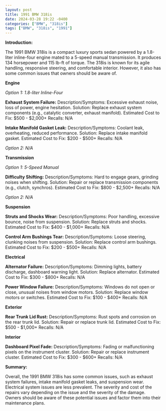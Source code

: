 ```yaml
---
layout: post
title: 1991 BMW 318is
date: 2024-03-28 19:22 -0400
categories: ["BMW", "318is"]
tags: ["BMW", "318is", "1991"]
---
```

**Introduction:**

The 1991 BMW 318is is a compact luxury sports sedan powered by a 1.8-liter inline-four engine mated to a 5-speed manual transmission. It produces 134 horsepower and 115 lb-ft of torque. The 318is is known for its agile handling, responsive steering, and comfortable interior. However, it also has some common issues that owners should be aware of.

**Engine**

*Option 1: 1.8-liter Inline-Four*

**Exhaust System Failure:**
Description/Symptoms: Excessive exhaust noise, loss of power, engine hesitation.
Solution: Replace exhaust system components (e.g., catalytic converter, exhaust manifold).
Estimated Cost to Fix: $500 - $2,000+
Recalls: N/A

**Intake Manifold Gasket Leak:**
Description/Symptoms: Coolant leak, overheating, reduced performance.
Solution: Replace intake manifold gasket.
Estimated Cost to Fix: $200 - $500+
Recalls: N/A

*Option 2: N/A*

**Transmission**

*Option 1: 5-Speed Manual*

**Difficulty Shifting:**
Description/Symptoms: Hard to engage gears, grinding noises when shifting.
Solution: Repair or replace transmission components (e.g., clutch, synchros).
Estimated Cost to Fix: $800 - $2,500+
Recalls: N/A

*Option 2: N/A*

**Suspension**

**Struts and Shocks Wear:**
Description/Symptoms: Poor handling, excessive bounce, noise from suspension.
Solution: Replace struts and shocks.
Estimated Cost to Fix: $400 - $1,000+
Recalls: N/A

**Control Arm Bushings Tear:**
Description/Symptoms: Loose steering, clunking noises from suspension.
Solution: Replace control arm bushings.
Estimated Cost to Fix: $200 - $500+
Recalls: N/A

**Electrical**

**Alternator Failure:**
Description/Symptoms: Dimming lights, battery discharge, dashboard warning light.
Solution: Replace alternator.
Estimated Cost to Fix: $300 - $800+
Recalls: N/A

**Power Window Failure:**
Description/Symptoms: Windows do not open or close, unusual noises from window motors.
Solution: Replace window motors or switches.
Estimated Cost to Fix: $100 - $400+
Recalls: N/A

**Exterior**

**Rear Trunk Lid Rust:**
Description/Symptoms: Rust spots and corrosion on the rear trunk lid.
Solution: Repair or replace trunk lid.
Estimated Cost to Fix: $500 - $1,000+
Recalls: N/A

**Interior**

**Dashboard Pixel Fade:**
Description/Symptoms: Fading or malfunctioning pixels on the instrument cluster.
Solution: Repair or replace instrument cluster.
Estimated Cost to Fix: $300 - $600+
Recalls: N/A

**Summary:**

Overall, the 1991 BMW 318is has some common issues, such as exhaust system failures, intake manifold gasket leaks, and suspension wear. Electrical system issues are less prevalent. The severity and cost of the repairs vary depending on the issue and the severity of the damage. Owners should be aware of these potential issues and factor them into their maintenance plans.
